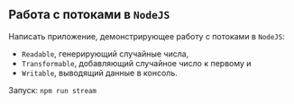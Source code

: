 ## Работа с потоками в `NodeJS`
Написать приложение, демонстрирующее работу с потоками в `NodeJS`: 
- `Readable`, генерирующий случайные числа, 
- `Transformable`, добавляющий случайное число к первому и 
- `Writable`, выводящий данные в консоль.

Запуск: `npm run stream`